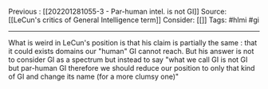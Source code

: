 Previous : [[202201281055-3 - Par-human intel. is not GI]] 
Source: [[LeCun's critics of General Intelligence term]]
Consider: [[]]
Tags: #hlmi #gi 
______________

What is weird in LeCun's position is that his claim is partially the same : that it could exists domains our "human" GI cannot reach.  But his answer is not to consider GI as a spectrum but instead to say "what we call GI is not GI but par-human GI therefore we should reduce our position to only that kind of GI and change its name (for a more clumsy one)" 
